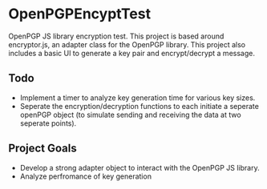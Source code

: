 OpenPGPEncyptTest
=================

OpenPGP JS library encryption test. This project is based around encryptor.js, an adapter class for the OpenPGP library. This project also includes a basic UI to generate a key pair and encrypt/decrypt a message.

Todo
----
- Implement a timer to analyze key generation time for various key sizes.
- Seperate the encryption/decryption functions to each initiate a seperate openPGP object (to simulate sending and receiving the data at two seperate points).
 
Project Goals
------------
- Develop a strong adapter object to interact with the OpenPGP JS library.
- Analyze perfromance of key generation
